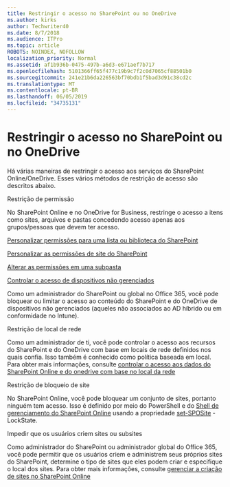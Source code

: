 ```yaml
---
title: Restringir o acesso no SharePoint ou no OneDrive
ms.author: kirks
author: Techwriter40
ms.date: 8/7/2018
ms.audience: ITPro
ms.topic: article
ROBOTS: NOINDEX, NOFOLLOW
localization_priority: Normal
ms.assetid: af1b936b-0475-497b-a6d3-e671aef7b717
ms.openlocfilehash: 5101366ff65f477c19b9c7f2c0d7065cf88501b0
ms.sourcegitcommit: 241e21b6da226563bf70bdb1f5bad3d91c38cd2c
ms.translationtype: MT
ms.contentlocale: pt-BR
ms.lasthandoff: 06/05/2019
ms.locfileid: "34735131"
---
```

# <a name="restrict-access-in-sharepoint-or-onedrive"></a>Restringir o acesso no SharePoint ou no OneDrive

Há várias maneiras de restringir o acesso aos serviços do SharePoint Online/OneDrive. Esses vários métodos de restrição de acesso são descritos abaixo. 

Restrição de permissão

No SharePoint Online e no OneDrive for Business, restringe o acesso a itens como sites, arquivos e pastas concedendo acesso apenas aos grupos/pessoas que devem ter acesso.

[Personalizar permissões para uma lista ou biblioteca do SharePoint](https://support.office.com/en-us/article/Customize-permissions-for-a-SharePoint-list-or-library-02d770f3-59eb-4910-a608-5f84cc297782)

[Personalizar as permissões de site do SharePoint](https://docs.microsoft.com/en-us/sharepoint/customize-sharepoint-site-permissions)

[Alterar as permissões em uma subpasta](https://support.office.com/en-us/article/Change-the-permissions-on-a-subfolder-5427BD7C-F20A-4F75-8CF2-5359DD45A1A6)

[Controlar o acesso de dispositivos não gerenciados](https://docs.microsoft.com/en-us/sharepoint/control-access-from-unmanaged-devices)

Como um administrador do SharePoint ou global no Office 365, você pode bloquear ou limitar o acesso ao conteúdo do SharePoint e do OneDrive de dispositivos não gerenciados (aqueles não associados ao AD híbrido ou em conformidade no Intune).

Restrição de local de rede

Como um administrador de ti, você pode controlar o acesso aos recursos do SharePoint e do OneDrive com base em locais de rede definidos nos quais confia. Isso também é conhecido como política baseada em local. Para obter mais informações, consulte [controlar o acesso aos dados do SharePoint Online e do onedrive com base no local da rede](https://docs.microsoft.com/en-us/sharepoint/control-access-based-on-network-location)

Restrição de bloqueio de site 

No SharePoint Online, você pode bloquear um conjunto de sites, portanto ninguém tem acesso. Isso é definido por meio do PowerShell e do [Shell de gerenciamento do SharePoint Online](https://docs.microsoft.com/en-us/powershell/sharepoint/sharepoint-online/connect-sharepoint-online?view=sharepoint-ps) usando a propriedade [set-SPOSite](https://docs.microsoft.com/en-us/powershell/module/sharepoint-online/set-sposite?view=sharepoint-ps) -LockState.

Impedir que os usuários criem sites ou subsites

Como administrador do SharePoint ou administrador global do Office 365, você pode permitir que os usuários criem e administrem seus próprios sites do SharePoint, determine o tipo de sites que eles podem criar e especifique o local dos sites. Para obter mais informações, consulte [gerenciar a criação de sites no SharePoint Online](https://docs.microsoft.com/en-us/sharepoint/manage-site-creation)

